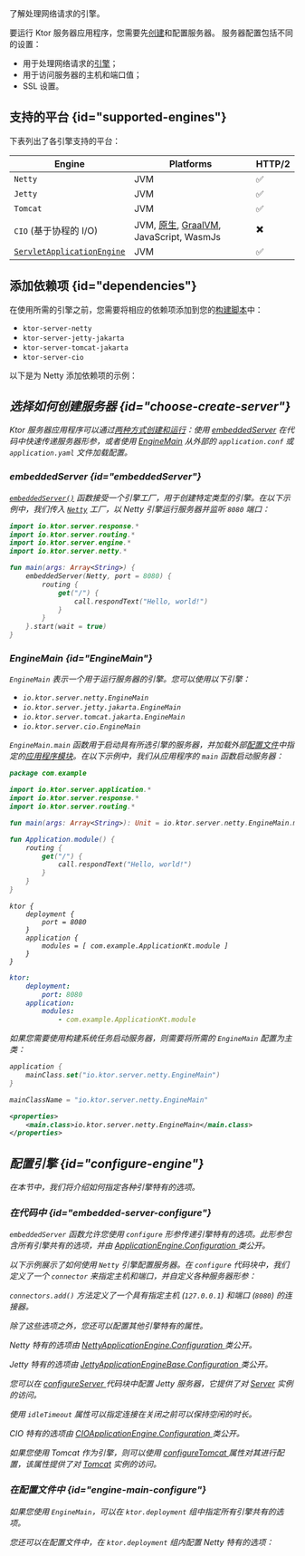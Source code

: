 [//]: # (title: 服务器引擎)

<show-structure for="chapter" depth="3"/>

<link-summary>
了解处理网络请求的引擎。
</link-summary>

要运行 Ktor 服务器应用程序，您需要先[创建](server-create-and-configure.topic)和配置服务器。
服务器配置包括不同的设置：

- 用于处理网络请求的[引擎](#supported-engines)；
- 用于访问服务器的主机和端口值；
- SSL 设置。

## 支持的平台 {id="supported-engines"}

下表列出了各引擎支持的平台：

| Engine                                    | Platforms                                                                  | HTTP/2 |
|-------------------------------------------|----------------------------------------------------------------------------|--------|
| `Netty`                                   | JVM                                                                        | ✅      |
| `Jetty`                                   | JVM                                                                        | ✅      |
| `Tomcat`                                  | JVM                                                                        | ✅      |
| `CIO` (基于协程的 I/O)                     | JVM, [原生](server-native.md), [GraalVM](graalvm.md), JavaScript, WasmJs | ✖️     |
| [`ServletApplicationEngine`](server-war.md) | JVM                                                                        | ✅      |

## 添加依赖项 {id="dependencies"}

在使用所需的引擎之前，您需要将相应的依赖项添加到您的[构建脚本](server-dependencies.topic)中：

* `ktor-server-netty`
* `ktor-server-jetty-jakarta`
* `ktor-server-tomcat-jakarta`
* `ktor-server-cio`

以下是为 Netty 添加依赖项的示例：

<var name="artifact_name" value="ktor-server-netty"/>
<Tabs group="languages">
    <TabItem title="Gradle (Kotlin)" group-key="kotlin">
        <code-block lang="Kotlin" code="            implementation(&quot;io.ktor:%artifact_name%:$ktor_version&quot;)"/>
    </TabItem>
    <TabItem title="Gradle (Groovy)" group-key="groovy">
        <code-block lang="Groovy" code="            implementation &quot;io.ktor:%artifact_name%:$ktor_version&quot;"/>
    </TabItem>
    <TabItem title="Maven" group-key="maven">
        <code-block lang="XML" code="            &lt;dependency&gt;&#10;                &lt;groupId&gt;io.ktor&lt;/groupId&gt;&#10;                &lt;artifactId&gt;%artifact_name%-jvm&lt;/artifactId&gt;&#10;                &lt;version&gt;${ktor_version}&lt;/version&gt;&#10;            &lt;/dependency&gt;"/>
    </TabItem>
</Tabs>

## 选择如何创建服务器 {id="choose-create-server"}

Ktor 服务器应用程序可以通过[两种方式创建和运行](server-create-and-configure.topic#embedded)：使用 [embeddedServer](#embeddedServer) 在代码中快速传递服务器形参，或者使用 [EngineMain](#EngineMain) 从外部的 `application.conf` 或 `application.yaml` 文件加载配置。

### embeddedServer {id="embeddedServer"}

[`embeddedServer()`](https://api.ktor.io/ktor-server/ktor-server-core/io.ktor.server.engine/embedded-server.html) 函数接受一个引擎工厂，用于创建特定类型的引擎。在以下示例中，我们传入 [`Netty`](https://api.ktor.io/ktor-server/ktor-server-netty/io.ktor.server.netty/-netty/index.html) 工厂，以 Netty 引擎运行服务器并监听 `8080` 端口：

```kotlin
import io.ktor.server.response.*
import io.ktor.server.routing.*
import io.ktor.server.engine.*
import io.ktor.server.netty.*

fun main(args: Array<String>) {
    embeddedServer(Netty, port = 8080) {
        routing {
            get("/") {
                call.respondText("Hello, world!")
            }
        }
    }.start(wait = true)
}
```

### EngineMain {id="EngineMain"}

`EngineMain` 表示一个用于运行服务器的引擎。您可以使用以下引擎：

* `io.ktor.server.netty.EngineMain`
* `io.ktor.server.jetty.jakarta.EngineMain`
* `io.ktor.server.tomcat.jakarta.EngineMain`
* `io.ktor.server.cio.EngineMain`

`EngineMain.main` 函数用于启动具有所选引擎的服务器，并加载外部[配置文件](server-configuration-file.topic)中指定的[应用程序模块](server-modules.md)。在以下示例中，我们从应用程序的 `main` 函数启动服务器：

<Tabs>
<TabItem title="Application.kt">

```kotlin
package com.example

import io.ktor.server.application.*
import io.ktor.server.response.*
import io.ktor.server.routing.*

fun main(args: Array<String>): Unit = io.ktor.server.netty.EngineMain.main(args)

fun Application.module() {
    routing {
        get("/") {
            call.respondText("Hello, world!")
        }
    }
}

```

</TabItem>

<TabItem title="application.conf">

```shell
ktor {
    deployment {
        port = 8080
    }
    application {
        modules = [ com.example.ApplicationKt.module ]
    }
}
```

</TabItem>

<TabItem title="application.yaml">

```yaml
ktor:
    deployment:
        port: 8080
    application:
        modules:
            - com.example.ApplicationKt.module
```

</TabItem>
</Tabs>

如果您需要使用构建系统任务启动服务器，则需要将所需的 `EngineMain` 配置为主类：

<Tabs group="languages" id="main-class-set-engine-main">
<TabItem title="Gradle (Kotlin)" group-key="kotlin">

```kotlin
application {
    mainClass.set("io.ktor.server.netty.EngineMain")
}
```

</TabItem>
<TabItem title="Gradle (Groovy)" group-key="groovy">

```groovy
mainClassName = "io.ktor.server.netty.EngineMain"
```

</TabItem>
<TabItem title="Maven" group-key="maven">

```xml
<properties>
    <main.class>io.ktor.server.netty.EngineMain</main.class>
</properties>
```

</TabItem>
</Tabs>

## 配置引擎 {id="configure-engine"}

在本节中，我们将介绍如何指定各种引擎特有的选项。

### 在代码中 {id="embedded-server-configure"}

<p>
    <code>embeddedServer</code> 函数允许您使用 <code>configure</code> 形参传递引擎特有的选项。此形参包含所有引擎共有的选项，并由
    <a href="https://api.ktor.io/ktor-server/ktor-server-core/io.ktor.server.engine/-application-engine/-configuration/index.html">
        ApplicationEngine.Configuration
    </a>
    类公开。
</p>
<p>
    以下示例展示了如何使用 <code>Netty</code> 引擎配置服务器。在 <code>configure</code> 代码块中，我们定义了一个 <code>connector</code> 来指定主机和端口，并自定义各种服务器形参：
</p>
<code-block lang="kotlin" code="import io.ktor.server.response.*&#10;import io.ktor.server.routing.*&#10;import io.ktor.server.engine.*&#10;import io.ktor.server.netty.*&#10;&#10;fun main(args: Array&lt;String&gt;) {&#10;    embeddedServer(Netty, configure = {&#10;        connectors.add(EngineConnectorBuilder().apply {&#10;            host = &quot;127.0.0.1&quot;&#10;            port = 8080&#10;        })&#10;        connectionGroupSize = 2&#10;        workerGroupSize = 5&#10;        callGroupSize = 10&#10;        shutdownGracePeriod = 2000&#10;        shutdownTimeout = 3000&#10;    }) {&#10;        routing {&#10;            get(&quot;/&quot;) {&#10;                call.respondText(&quot;Hello, world!&quot;)&#10;            }&#10;        }&#10;    }.start(wait = true)&#10;}"/>
<p>
    <code>connectors.add()</code> 方法定义了一个具有指定主机 (<code>127.0.0.1</code>)
    和端口 (<code>8080</code>) 的连接器。
</p>
<p>除了这些选项之外，您还可以配置其他引擎特有的属性。</p>
<chapter title="Netty" id="netty-code">
    <p>
        Netty 特有的选项由
        <a href="https://api.ktor.io/ktor-server/ktor-server-netty/io.ktor.server.netty/-netty-application-engine/-configuration/index.html">
            NettyApplicationEngine.Configuration
        </a>
        类公开。
    </p>
    <code-block lang="kotlin" code="        import io.ktor.server.engine.*&#10;        import io.ktor.server.netty.*&#10;&#10;        fun main() {&#10;            embeddedServer(Netty, configure = {&#10;                requestQueueLimit = 16&#10;                shareWorkGroup = false&#10;                configureBootstrap = {&#10;                    // ...&#10;                }&#10;                responseWriteTimeoutSeconds = 10&#10;            }) {&#10;                // ...&#10;            }.start(true)&#10;        }"/>
</chapter>
<chapter title="Jetty" id="jetty-code">
    <p>
        Jetty 特有的选项由
        <a href="https://api.ktor.io/ktor-server/ktor-server-jetty-jakarta/io.ktor.server.jetty.jakarta/-jetty-application-engine-base/-configuration/index.html">
            JettyApplicationEngineBase.Configuration
        </a>
        类公开。
    </p>
    <p>您可以在
        <a href="https://api.ktor.io/ktor-server/ktor-server-jetty-jakarta/io.ktor.server.jetty.jakarta/-jetty-application-engine-base/-configuration/configure-server.html">
            configureServer
        </a>
        代码块中配置 Jetty 服务器，它提供了对
        <a href="https://www.eclipse.org/jetty/javadoc/jetty-11/org/eclipse/jetty/server/Server.html">Server</a>
        实例的访问。
    </p>
    <p>
        使用 <code>idleTimeout</code> 属性可以指定连接在关闭之前可以保持空闲的时长。
    </p>
    <code-block lang="kotlin" code="        import io.ktor.server.engine.*&#10;        import io.ktor.server.jetty.jakarta.*&#10;&#10;        fun main() {&#10;            embeddedServer(Jetty, configure = {&#10;                configureServer = { // this: Server -&amp;gt;&#10;                    // ...&#10;                }&#10;                idleTimeout = 30.seconds&#10;            }) {&#10;                // ...&#10;            }.start(true)&#10;        }"/>
</chapter>
<chapter title="CIO" id="cio-code">
    <p>CIO 特有的选项由
        <a href="https://api.ktor.io/ktor-server/ktor-server-cio/io.ktor.server.cio/-c-i-o-application-engine/-configuration/index.html">
            CIOApplicationEngine.Configuration
        </a>
        类公开。
    </p>
    <code-block lang="kotlin" code="        import io.ktor.server.engine.*&#10;        import io.ktor.server.cio.*&#10;&#10;        fun main() {&#10;            embeddedServer(CIO, configure = {&#10;                connectionIdleTimeoutSeconds = 45&#10;            }) {&#10;                // ...&#10;            }.start(true)&#10;        }"/>
</chapter>
<chapter title="Tomcat" id="tomcat-code">
    <p>如果您使用 Tomcat 作为引擎，则可以使用
        <a href="https://api.ktor.io/ktor-server/ktor-server-tomcat-jakarta/io.ktor.server.tomcat.jakarta/-tomcat-application-engine/-configuration/configure-tomcat.html">
            configureTomcat
        </a>
        属性对其进行配置，该属性提供了对
        <a href="https://tomcat.apache.org/tomcat-10.1-doc/api/org/apache/catalina/startup/Tomcat.html">Tomcat</a>
        实例的访问。
    </p>
    <code-block lang="kotlin" code="        import io.ktor.server.engine.*&#10;        import io.ktor.server.tomcat.jakarta.*&#10;&#10;        fun main() {&#10;            embeddedServer(Tomcat, configure = {&#10;                configureTomcat = { // this: Tomcat -&amp;gt;&#10;                    // ...&#10;                }&#10;            }) {&#10;                // ...&#10;            }.start(true)&#10;        }"/>
</chapter>

### 在配置文件中 {id="engine-main-configure"}

<p>
    如果您使用 <code>EngineMain</code>，可以在 <code>ktor.deployment</code> 组中指定所有引擎共有的选项。
</p>
<Tabs group="config">
    <TabItem title="application.conf" group-key="hocon" id="engine-main-conf">
        <code-block lang="shell" code="            ktor {&#10;                deployment {&#10;                    connectionGroupSize = 2&#10;                    workerGroupSize = 5&#10;                    callGroupSize = 10&#10;                    shutdownGracePeriod = 2000&#10;                    shutdownTimeout = 3000&#10;                }&#10;            }"/>
    </TabItem>
    <TabItem title="application.yaml" group-key="yaml" id="engine-main-yaml">
        <code-block lang="yaml" code="           ktor:&#10;               deployment:&#10;                   connectionGroupSize: 2&#10;                   workerGroupSize: 5&#10;                   callGroupSize: 10&#10;                   shutdownGracePeriod: 2000&#10;                   shutdownTimeout: 3000"/>
    </TabItem>
</Tabs>
<chapter title="Netty" id="netty-file">
    <p>
        您还可以在配置文件中，在 <code>ktor.deployment</code> 组内配置 Netty 特有的选项：
    </p>
    <Tabs group="config">
        <TabItem title="application.conf" group-key="hocon" id="application-conf-1">
            <code-block lang="shell" code="               ktor {&#10;                   deployment {&#10;                       maxInitialLineLength = 2048&#10;                       maxHeaderSize = 1024&#10;                       maxChunkSize = 42&#10;                   }&#10;               }"/>
        </TabItem>
        <TabItem title="application.yaml" group-key="yaml" id="application-yaml-1">
            <code-block lang="yaml" code="               ktor:&#10;                   deployment:&#10;                       maxInitialLineLength: 2048&#10;                       maxHeaderSize: 1024&#10;                       maxChunkSize: 42"/>
        </TabItem>
    </Tabs>
</chapter>